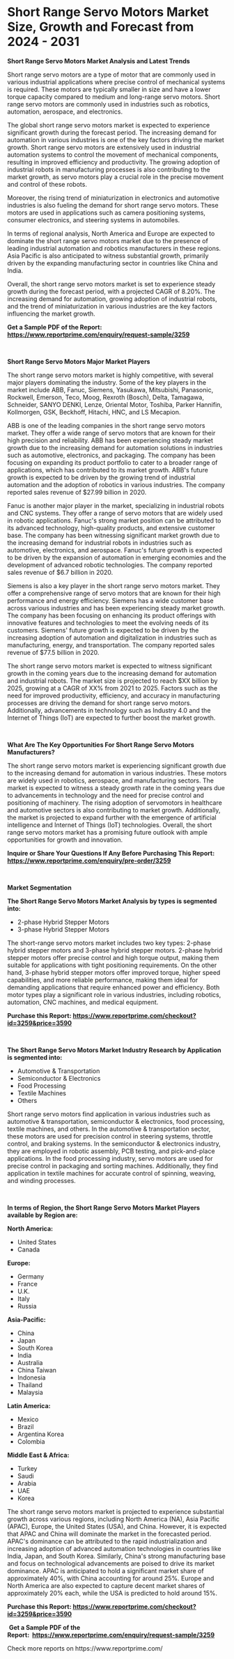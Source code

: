 <p><h1>Short Range Servo Motors Market Size, Growth and Forecast from 2024 - 2031</h1></p><p><strong>Short Range Servo Motors Market Analysis and Latest Trends</strong></p>
<p><p>Short range servo motors are a type of motor that are commonly used in various industrial applications where precise control of mechanical systems is required. These motors are typically smaller in size and have a lower torque capacity compared to medium and long-range servo motors. Short range servo motors are commonly used in industries such as robotics, automation, aerospace, and electronics.</p><p>The global short range servo motors market is expected to experience significant growth during the forecast period. The increasing demand for automation in various industries is one of the key factors driving the market growth. Short range servo motors are extensively used in industrial automation systems to control the movement of mechanical components, resulting in improved efficiency and productivity. The growing adoption of industrial robots in manufacturing processes is also contributing to the market growth, as servo motors play a crucial role in the precise movement and control of these robots.</p><p>Moreover, the rising trend of miniaturization in electronics and automotive industries is also fueling the demand for short range servo motors. These motors are used in applications such as camera positioning systems, consumer electronics, and steering systems in automobiles.</p><p>In terms of regional analysis, North America and Europe are expected to dominate the short range servo motors market due to the presence of leading industrial automation and robotics manufacturers in these regions. Asia Pacific is also anticipated to witness substantial growth, primarily driven by the expanding manufacturing sector in countries like China and India.</p><p>Overall, the short range servo motors market is set to experience steady growth during the forecast period, with a projected CAGR of 8.20%. The increasing demand for automation, growing adoption of industrial robots, and the trend of miniaturization in various industries are the key factors influencing the market growth.</p></p>
<p><strong>Get a Sample PDF of the Report:&nbsp; <a href="https://www.reportprime.com/enquiry/request-sample/3259">https://www.reportprime.com/enquiry/request-sample/3259</a></strong></p>
<p>&nbsp;</p>
<p><strong>Short Range Servo Motors Major Market Players</strong></p>
<p><p>The short range servo motors market is highly competitive, with several major players dominating the industry. Some of the key players in the market include ABB, Fanuc, Siemens, Yasukawa, Mitsubishi, Panasonic, Rockwell, Emerson, Teco, Moog, Rexroth (Bosch), Delta, Tamagawa, Schneider, SANYO DENKI, Lenze, Oriental Motor, Toshiba, Parker Hannifin, Kollmorgen, GSK, Beckhoff, Hitachi, HNC, and LS Mecapion.</p><p>ABB is one of the leading companies in the short range servo motors market. They offer a wide range of servo motors that are known for their high precision and reliability. ABB has been experiencing steady market growth due to the increasing demand for automation solutions in industries such as automotive, electronics, and packaging. The company has been focusing on expanding its product portfolio to cater to a broader range of applications, which has contributed to its market growth. ABB's future growth is expected to be driven by the growing trend of industrial automation and the adoption of robotics in various industries. The company reported sales revenue of $27.99 billion in 2020.</p><p>Fanuc is another major player in the market, specializing in industrial robots and CNC systems. They offer a range of servo motors that are widely used in robotic applications. Fanuc's strong market position can be attributed to its advanced technology, high-quality products, and extensive customer base. The company has been witnessing significant market growth due to the increasing demand for industrial robots in industries such as automotive, electronics, and aerospace. Fanuc's future growth is expected to be driven by the expansion of automation in emerging economies and the development of advanced robotic technologies. The company reported sales revenue of $6.7 billion in 2020.</p><p>Siemens is also a key player in the short range servo motors market. They offer a comprehensive range of servo motors that are known for their high performance and energy efficiency. Siemens has a wide customer base across various industries and has been experiencing steady market growth. The company has been focusing on enhancing its product offerings with innovative features and technologies to meet the evolving needs of its customers. Siemens' future growth is expected to be driven by the increasing adoption of automation and digitalization in industries such as manufacturing, energy, and transportation. The company reported sales revenue of $77.5 billion in 2020.</p><p>The short range servo motors market is expected to witness significant growth in the coming years due to the increasing demand for automation and industrial robots. The market size is projected to reach $XX billion by 2025, growing at a CAGR of XX% from 2021 to 2025. Factors such as the need for improved productivity, efficiency, and accuracy in manufacturing processes are driving the demand for short range servo motors. Additionally, advancements in technology such as Industry 4.0 and the Internet of Things (IoT) are expected to further boost the market growth.</p></p>
<p>&nbsp;</p>
<p><strong>What Are The Key Opportunities For Short Range Servo Motors Manufacturers?</strong></p>
<p><p>The short range servo motors market is experiencing significant growth due to the increasing demand for automation in various industries. These motors are widely used in robotics, aerospace, and manufacturing sectors. The market is expected to witness a steady growth rate in the coming years due to advancements in technology and the need for precise control and positioning of machinery. The rising adoption of servomotors in healthcare and automotive sectors is also contributing to market growth. Additionally, the market is projected to expand further with the emergence of artificial intelligence and Internet of Things (IoT) technologies. Overall, the short range servo motors market has a promising future outlook with ample opportunities for growth and innovation.</p></p>
<p><strong>Inquire or Share Your Questions If Any Before Purchasing This Report: <a href="https://www.reportprime.com/enquiry/pre-order/3259">https://www.reportprime.com/enquiry/pre-order/3259</a></strong></p>
<p>&nbsp;</p>
<p><strong>Market Segmentation</strong></p>
<p><strong>The Short Range Servo Motors Market Analysis by types is segmented into:</strong></p>
<p><ul><li>2-phase Hybrid Stepper Motors</li><li>3-phase Hybrid Stepper Motors</li></ul></p>
<p><p>The short-range servo motors market includes two key types: 2-phase hybrid stepper motors and 3-phase hybrid stepper motors. 2-phase hybrid stepper motors offer precise control and high torque output, making them suitable for applications with tight positioning requirements. On the other hand, 3-phase hybrid stepper motors offer improved torque, higher speed capabilities, and more reliable performance, making them ideal for demanding applications that require enhanced power and efficiency. Both motor types play a significant role in various industries, including robotics, automation, CNC machines, and medical equipment.</p></p>
<p><strong>Purchase this Report:&nbsp;<a href="https://www.reportprime.com/checkout?id=3259&price=3590">https://www.reportprime.com/checkout?id=3259&price=3590</a></strong></p>
<p>&nbsp;</p>
<p><strong>The Short Range Servo Motors Market Industry Research by Application is segmented into:</strong></p>
<p><ul><li>Automotive & Transportation</li><li>Semiconductor & Electronics</li><li>Food Processing</li><li>Textile Machines</li><li>Others</li></ul></p>
<p><p>Short range servo motors find application in various industries such as automotive & transportation, semiconductor & electronics, food processing, textile machines, and others. In the automotive & transportation sector, these motors are used for precision control in steering systems, throttle control, and braking systems. In the semiconductor & electronics industry, they are employed in robotic assembly, PCB testing, and pick-and-place applications. In the food processing industry, servo motors are used for precise control in packaging and sorting machines. Additionally, they find application in textile machines for accurate control of spinning, weaving, and winding processes.</p></p>
<p>&nbsp;</p>
<p><strong>In terms of Region, the Short Range Servo Motors Market Players available by Region are:</strong></p>
<p>
    <p> <strong> North America: </strong>
        <ul>
            <li>United States</li>
            <li>Canada</li>
        </ul>
        </p> 
    <p> <strong> Europe: </strong>
        <ul>
            <li>Germany</li>
            <li>France</li>
            <li>U.K.</li>
            <li>Italy</li>
            <li>Russia</li>
        </ul>
        </p> 
    <p> <strong> Asia-Pacific: </strong>
        <ul>
            <li>China</li>
            <li>Japan</li>
            <li>South Korea</li>
            <li>India</li>
            <li>Australia</li>
            <li>China Taiwan</li>
            <li>Indonesia</li>
            <li>Thailand</li>
            <li>Malaysia</li>
        </ul>
        </p> 
    <p> <strong> Latin America: </strong>
        <ul>
            <li>Mexico</li>
            <li>Brazil</li>
            <li>Argentina Korea</li>
            <li>Colombia</li>
        </ul>
        </p> 
    <p> <strong> Middle East & Africa: </strong>
        <ul>
            <li>Turkey</li>
            <li>Saudi</li>
            <li>Arabia</li>
            <li>UAE</li>
            <li>Korea</li>
        </ul>
    </p>
    </p>
<p><p>The short range servo motors market is projected to experience substantial growth across various regions, including North America (NA), Asia Pacific (APAC), Europe, the United States (USA), and China. However, it is expected that APAC and China will dominate the market in the forecasted period. APAC's dominance can be attributed to the rapid industrialization and increasing adoption of advanced automation technologies in countries like India, Japan, and South Korea. Similarly, China's strong manufacturing base and focus on technological advancements are poised to drive its market dominance. APAC is anticipated to hold a significant market share of approximately 40%, with China accounting for around 25%. Europe and North America are also expected to capture decent market shares of approximately 20% each, while the USA is predicted to hold around 15%.</p></p>
<p><strong>Purchase this Report: <a href="https://www.reportprime.com/checkout?id=3259&price=3590">https://www.reportprime.com/checkout?id=3259&price=3590</a></strong></p>
<p>&nbsp;<strong>Get a Sample PDF of the Report:&nbsp;&nbsp;<a href="https://www.reportprime.com/enquiry/request-sample/3259">https://www.reportprime.com/enquiry/request-sample/3259</a></strong></p>
<p><strong></strong></p>
<p>Check more reports on https://www.reportprime.com/</p>